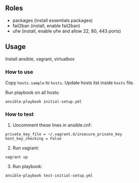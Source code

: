 ## Roles
* packages (install essentials packages)
* fail2ban (install, enable fail2ban)
* ufw (install, enable ufw and allow 22, 80, 443 ports)

## Usage

Install ansible, vagrant, virtualbox

### How to use

Copy `hosts.sample` to `hosts`. Update hosts list inside `hosts` file.

Run playbook on all hosts:
```
ansible-playbook initial-setup.yml
```

### How to test
1. Uncomment these lines in ansible.cnf:
```
private_key_file = ~/.vagrant.d/insecure_private_key
host_key_checking = False
```

2. Run vagrant:
```
vagrant up
```

3. Run playbook:

```
ansible-playbook test-initial-setup.yml
```

